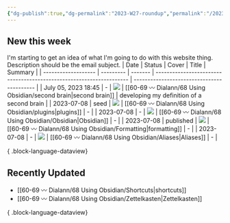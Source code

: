 ```yaml
---
{"dg-publish":true,"dg-permalink":"2023-W27-roundup","permalink":"/2023-W27-roundup/","title":"Round-up for 2023 W27","contentClasses":"cards cards-1-1","noteIcon":"","created":"","updated":"2023-08-13T09:33:38.812-04:00"}
---
```



## New this week
I'm starting to get an idea of what I'm going to do with this website thing. Description should be the email subject.
| Date                | Status    | Cover   | Title                                                                | Summary                                    |
| ------------------- | --------- | ------- | -------------------------------------------------------------------- | ------------------------------------------ |
| July 05, 2023 18:45 | \-        | ![](\-) | [[60-69 〰️ Dialann/68 Using Obsidian/second brain\|second brain]] | developing my definition of a second brain |
| 2023-07-08          | seed      | ![](\-) | [[60-69 〰️ Dialann/68 Using Obsidian/plugins\|plugins]]           | \-                                         |
| 2023-07-08          | \-        | ![](\-) | [[60-69 〰️ Dialann/68 Using Obsidian/Obsidian\|Obsidian]]         | \-                                         |
| 2023-07-08          | published | ![](\-) | [[60-69 〰️ Dialann/68 Using Obsidian/Formatting\|formatting]]     | \-                                         |
| 2023-07-08          | \-        | ![](\-) | [[60-69 〰️ Dialann/68 Using Obsidian/Aliases\|Aliases]]           | \-                                         |

{ .block-language-dataview}

## Recently Updated
- [[60-69 〰️ Dialann/68 Using Obsidian/Shortcuts\|shortcuts]]
- [[60-69 〰️ Dialann/68 Using Obsidian/Zettelkasten\|Zettelkasten]]

{ .block-language-dataview}



